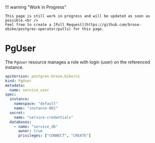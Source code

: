 !!! warning "Work in Progress"

    This page is still work in progress and will be updated as soon as possible.<br />
    Feel free to create a [Pull Request](https://github.com/brose-ebike/postgres-operator/pulls) for this page.

# PgUser
The `PgUser` resource manages a role with login (user) on the referenced instance.

```yaml
apiVersion: postgres.brose.bike/v1
kind: PgUser
metadata:
  name: service_user
spec:
  instance:
    namespace: "default"
    name: "instance-001"
  secret:
    name: "service-credentials"
  databases: 
    - name: "service_db"
      owner: true
      privileges: ["CONNECT", "CREATE"]
```